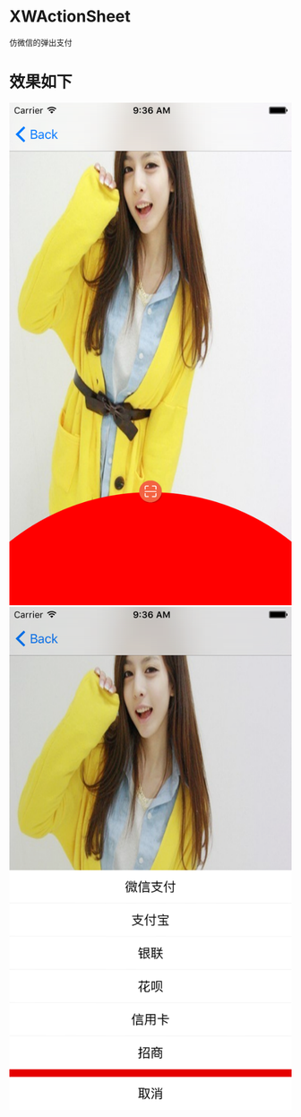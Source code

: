# XWActionSheet
仿微信的弹出支付
# 效果如下

![image](https://github.com/rockyOpenSource/XWActionSheet/blob/master/WPActionSheet/XWActionSheet/Simulator%20Screen%20Shot%202016年2月25日%20上午9.36.52.png)
![image](https://github.com/rockyOpenSource/XWActionSheet/blob/master/WPActionSheet/XWActionSheet/Simulator%20Screen%20Shot%202016年2月25日%20上午9.36.56.png)